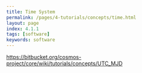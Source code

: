```yaml
---
title: Time System
permalink: /pages/4-tutorials/concepts/time.html
layout: page
index: 4.1.1
tags: [software]
keywords: software
---
```


https://bitbucket.org/cosmos-project/core/wiki/tutorials/concepts/UTC_MJD
